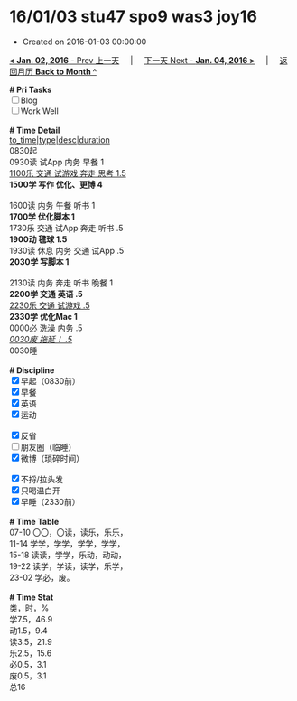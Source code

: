 # 16/01/03 stu47 spo9 was3 joy16

- Created on 2016-01-03 00:00:00

[**< Jan. 02, 2016** - Prev 上一天](/lifelogs/2016/01/d02.md) &nbsp; &nbsp; | &nbsp; &nbsp; [下一天 Next - **Jan. 04, 2016 >**](/lifelogs/2016/01/d04.md) &nbsp; &nbsp; |  &nbsp; &nbsp; [返回月历 **Back to Month ^**](/lifelogs/2016/01/index.md)
<br/><div><b># Pri Tasks</b></div><div><input type="checkbox"/>Blog</div><div><input type="checkbox"/>Work Well</div><div><br/></div><div><b># Time Detail</b></div><div><u>to_time|type|desc|duration</u></div><div>0830起</div><div>0930读 试App 内务 早餐 1</div><div><u>1100乐 交通 试游戏 奔走 思考 1.5</u></div><div><b>1500学 写作 优化、更博 4</b></div><div><br/></div><div>1600读 内务 午餐 听书 1</div><div><b>1700学 优化脚本 1</b></div><div>1730乐 交通 试App 奔走 听书 .5</div><div><b>1900动 毽球 1.5</b></div><div>1930读 休息 内务 交通 试App .5</div><div><b>2030学 写脚本 1</b></div><div><br/></div><div>2130读 内务 奔走 听书 晚餐 1</div><div><b>2200学 交通 英语 .5</b></div><div><u>2230乐 交通 试游戏 .5</u></div><div><b>2330学 优化Mac 1</b></div><div>0000必 洗澡 内务 .5</div><div><u><i>0030废 拖延！ .5</i></u></div><div>0030睡</div><div><br/></div><div><b># Discipline</b></div><div><input checked="true" type="checkbox"/>早起（0830前）</div><div><input checked="true" type="checkbox"/>早餐</div><div><input checked="true" type="checkbox"/>英语</div><div><input checked="true" type="checkbox"/>运动</div><div><br/></div><div><input checked="true" type="checkbox"/>反省</div><div><input type="checkbox"/>朋友圈（临睡）</div><div><input checked="true" type="checkbox"/>微博（琐碎时间）</div><div><br/></div><div><input checked="true" type="checkbox"/>不捋/拉头发</div><div><input checked="true" type="checkbox"/>只喝温白开</div><div><input checked="true" type="checkbox"/>早睡（2330前）</div><div><br/></div><div><b># Time Table</b></div><div>07-10 〇〇，〇读，读乐，乐乐，</div><div>11-14 学学，学学，学学，学学，</div><div>15-18 读读，学学，乐动，动动，</div><div>19-22 读学，学读，读学，乐学，</div><div>23-02 学必，废。</div><div><br/></div><div><b># Time Stat</b></div><div>类，时，%</div><div>学7.5，46.9</div><div>动1.5，9.4</div><div>读3.5，21.9</div><div>乐2.5，15.6</div><div>必0.5，3.1</div><div>废0.5，3.1</div><div>总16</div>

